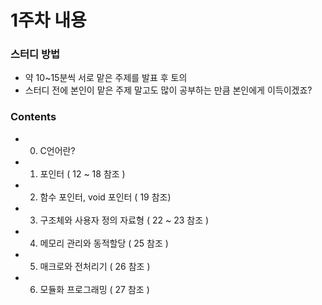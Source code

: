 # 1주차 내용

### 스터디 방법
 * 약 10~15분씩 서로 맡은 주제를 발표 후 토의
 * 스터디 전에 본인이 맡은 주제 말고도 많이 공부하는 만큼 본인에게 이득이겠죠?

### Contents
 * 0. C언어란?
 * 1. 포인터 ( 12 ~ 18 참조 )
 * 2. 함수 포인터, void 포인터 ( 19 참조)
 * 3. 구조체와 사용자 정의 자료형 ( 22 ~ 23 참조 )
 * 4. 메모리 관리와 동적할당 ( 25 참조 )
 * 5. 매크로와 전처리기 ( 26 참조 )
 * 6. 모듈화 프로그래밍 ( 27 참조 )